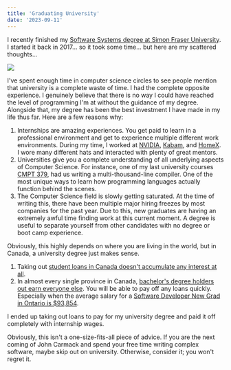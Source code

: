```yaml
---
title: 'Graduating University'
date: '2023-09-11'
---
```


I recently finished my [Software Systems degree at Simon Fraser University](https://www.sfu.ca/computing/prospective-students/undergraduate-students/programs/degree-programs/softwaresystems.html). I started it back in 2017... so it took some time... but here are my scattered thoughts...

<Img src="sfu.jpg" caption="SFU Sustainable Energy Engineering Building" href="https://www.sfu.ca/surrey/about/our-locations/sfu-on-university-drive.html" />

<Heading title="University is a waste of time" />

I've spent enough time in computer science circles to see people mention that university is a complete waste of time. I had the complete opposite experience. I genuinely believe that there is no way I could have reached the level of programming I'm at without the guidance of my degree. Alongside that, my degree has been the best investment I have made in my life thus far. Here are a few reasons why:

1. Internships are amazing experiences. You get paid to learn in a professional environment and get to experience multiple different work environments. During my time, I worked at [NVIDIA](https://www.nvidia.com/en-us/), [Kabam](https://kabam.com/), and [HomeX](https://homex.com/). I wore many different hats and interacted with plenty of great mentors.
2. Universities give you a complete understanding of all underlying aspects of Computer Science. For instance, one of my last university courses [CMPT 379](http://www.sfu.ca/students/calendar/2022/fall/courses/cmpt/379.html), had us writing a multi-thousand-line compiler. One of the most unique ways to learn how programming languages actually function behind the scenes.
3. The Computer Science field is slowly getting saturated. At the time of writing this, there have been multiple major hiring freezes by most companies for the past year. Due to this, new graduates are having an extremely awful time finding work at this current moment. A degree is useful to separate yourself from other candidates with no degree or boot camp experience.

<Heading title="University Isn’t Expensive" />

Obviously, this highly depends on where you are living in the world, but in Canada, a university degree just makes sense.

1. Taking out [student loans in Canada doesn't accumulate any interest at all](https://www.canada.ca/en/employment-social-development/news/2023/03/government-of-canada-provides-interest-free-loans-for-students-effective-april1.html).
2. In almost every single province in Canada, [bachelor's degree holders out earn everyone else](https://www12.statcan.gc.ca/census-recensement/2016/as-sa/98-200-x/2016024/98-200-x2016024-eng.cfm). You will be able to pay off any loans quickly. Especially when the average salary for a [Software Developer New Grad in Ontario is $93,854](https://www.glassdoor.ca/Salaries/toronto-new-grad-software-developer-salary-SRCH_IL.0,7_IM976_KO8,35.htm).

I ended up taking out loans to pay for my university degree and paid it off completely with internship wages.

<Heading title="Final Thoughts" />

Obviously, this isn't a one-size-fits-all piece of advice. If you are the next coming of John Carmack and spend your free time writing complex software, maybe skip out on university. Otherwise, consider it; you won't regret it.
